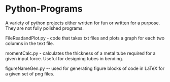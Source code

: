 # Python-Programs
A variety of python projects either written for fun or written for a purpose.  They are not fully polished programs.


FileReadandPlot.py - code that takes txt files and plots a graph for each two columns in the text file.

momentCalc.py - calculates the thickness of a metal tube required for a given input force.  Useful for designing tubes in      bending.

figureNameGen.py --  used for generating figure blocks of code in LaTeX for a given set of png files.



